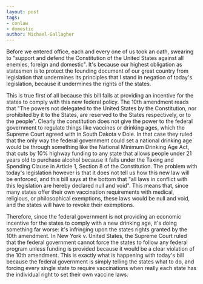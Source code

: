 ```yaml
---
layout: post
tags: 
- conlaw 
- domestic
author: Michael-Gallagher
---
```

Before we entered office, each and every one of us took an oath, swearing to "support and defend the Constitution of the United States against all enemies, foreign and domestic". It's because our highest obligation as statesmen is to protect the founding document of our great country from legislation that undermines its principles that I stand in negation of today's legislation, because it undermines the rights of the states.

This is true first of all because this bill fails at providing an incentive for the states to comply with this new federal policy. The 10th amendment reads that "The powers not delegated to the United States by the Constitution, nor prohibited by it to the States, are reserved to the States respectively, or to the people". Clearly the constitution does not give the power to the federal government to regulate things like vaccines or drinking ages, which the Supreme Court agreed with in South Dakota v Dole. In that case they ruled that the only way the federal government could set a national drinking age would be through something like the National Minimum Drinking Age Act, that cuts by 10% highway funding to any state that allows people under 21 years old to purchase alcohol because it falls under the Taxing and Spending Clause in Article 1, Section 8 of the Constitution. The problem with today's legislation however is that it does not tell us how this new law will be enforced, and this bill says at the bottom that "all laws in conflict with this legislation are hereby declared null and void". This means that, since many states offer their own vaccination requirements with medical, religious, or philosophical exemptions, these laws would be null and void, and the states will have to revoke their exemptions.

Therefore, since the federal government is not providing an economic incentive for the states to comply with a new drinking age, it's doing something far worse: it's infringing upon the states rights granted by the 10th amendment. In New York v. United States, the Supreme Court ruled that the federal government cannot force the states to follow any federal program unless funding is provided because it would be a clear violation of the 10th amendment. This is exactly what is happening with today's bill because the federal government is simply telling the states what to do, and forcing every single state to require vaccinations when really each state has the individual right to set their own vaccine laws.
